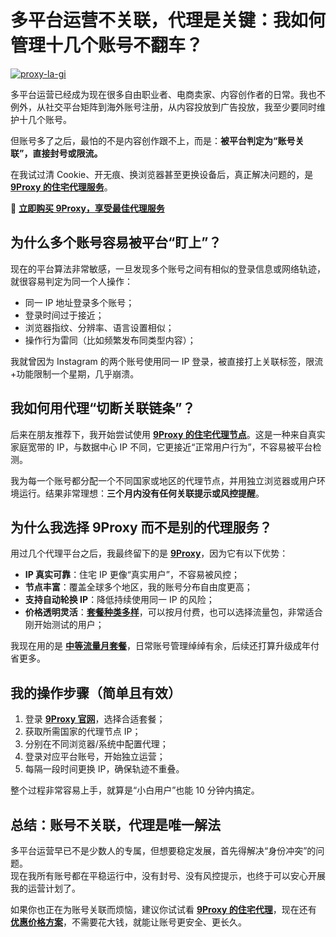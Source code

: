 # 多平台运营不关联，代理是关键：我如何管理十几个账号不翻车？

<a href='https://postimages.org/' target='_blank'><img src='https://i.postimg.cc/LsQwnXYS/proxy-la-gi.webp' border='0' alt='proxy-la-gi'/></a>

多平台运营已经成为现在很多自由职业者、电商卖家、内容创作者的日常。我也不例外，从社交平台矩阵到海外账号注册，从内容投放到广告投放，我至少要同时维护十几个账号。

但账号多了之后，最怕的不是内容创作跟不上，而是：**被平台判定为“账号关联”，直接封号或限流。**

在我试过清 Cookie、开无痕、换浏览器甚至更换设备后，真正解决问题的，是 [**9Proxy 的住宅代理服务**](https://the9proxy.short.gy/github-homepage-lucas888)。

🌱 [**立即购买 9Proxy，享受最佳代理服务**](https://the9proxy.short.gy/github-pricing-lucas888)


## 为什么多个账号容易被平台“盯上”？

现在的平台算法非常敏感，一旦发现多个账号之间有相似的登录信息或网络轨迹，就很容易判定为同一个人操作：

- 同一 IP 地址登录多个账号；
- 登录时间过于接近；
- 浏览器指纹、分辨率、语言设置相似；
- 操作行为雷同（比如频繁发布同类型内容）；

我就曾因为 Instagram 的两个账号使用同一 IP 登录，被直接打上关联标签，限流+功能限制一个星期，几乎崩溃。

## 我如何用代理“切断关联链条”？

后来在朋友推荐下，我开始尝试使用 [**9Proxy 的住宅代理节点**](https://the9proxy.short.gy/github-homepage-lucas888)。这是一种来自真实家庭宽带的 IP，与数据中心 IP 不同，它更接近“正常用户行为”，不容易被平台检测。

我为每一个账号都分配一个不同国家或地区的代理节点，并用独立浏览器或用户环境运行。结果非常理想：**三个月内没有任何关联提示或风控提醒**。

## 为什么我选择 9Proxy 而不是别的代理服务？

用过几个代理平台之后，我最终留下的是 [**9Proxy**](https://the9proxy.short.gy/github-homepage-lucas888)，因为它有以下优势：

- **IP 真实可靠**：住宅 IP 更像“真实用户”，不容易被风控；
- **节点丰富**：覆盖全球多个地区，我的账号分布自由度更高；
- **支持自动轮换 IP**：降低持续使用同一 IP 的风险；
- **价格透明灵活**：[**套餐种类多样**](https://the9proxy.short.gy/github-pricing-lucas888)，可以按月付费，也可以选择流量包，非常适合刚开始测试的用户；

我现在用的是 [**中等流量月套餐**](https://the9proxy.short.gy/github-pricing-lucas888)，日常账号管理绰绰有余，后续还打算升级成年付省更多。

## 我的操作步骤（简单且有效）

1. 登录 [**9Proxy 官网**](https://the9proxy.short.gy/github-homepage-lucas888)，选择合适套餐；
2. 获取所需国家的代理节点 IP；
3. 分别在不同浏览器/系统中配置代理；
4. 登录对应平台账号，开始独立运营；
5. 每隔一段时间更换 IP，确保轨迹不重叠。

整个过程非常容易上手，就算是“小白用户”也能 10 分钟内搞定。

## 总结：账号不关联，代理是唯一解法

多平台运营早已不是少数人的专属，但想要稳定发展，首先得解决“身份冲突”的问题。  
现在我所有账号都在平稳运行中，没有封号、没有风控提示，也终于可以安心开展我的运营计划了。

如果你也正在为账号关联而烦恼，建议你试试看 [**9Proxy 的住宅代理**](https://the9proxy.short.gy/github-homepage-lucas888)，现在还有 [**优惠价格方案**](https://the9proxy.short.gy/github-pricing-lucas888)，不需要花大钱，就能让账号更安全、更长久。


